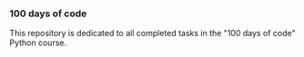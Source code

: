 ### 100 days of code
This repository is dedicated to all completed tasks in the "100 days of code" Python course.
